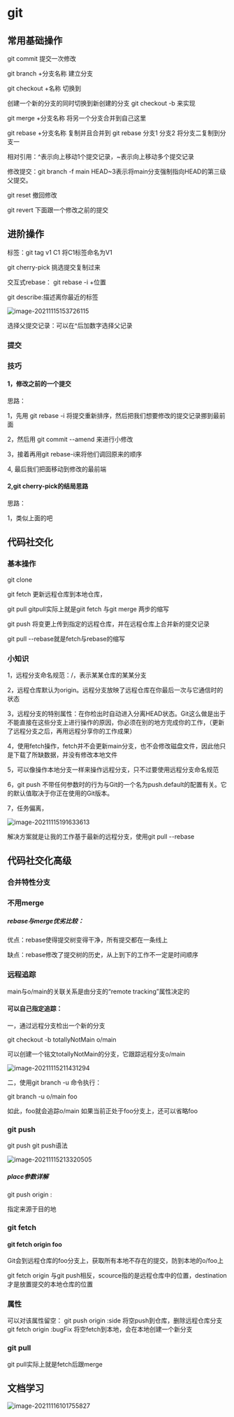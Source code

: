 # git

## 常用基础操作

git commit 提交一次修改

git branch +分支名称  建立分支

git checkout +名称  切换到

创建一个新的分支的同时切换到新创建的分支
git checkout -b <your-branch-name>来实现

git merge +分支名称 将另一个分支合并到自己这里

git rebase +分支名称 复制并且合并到
git rebase 分支1 分支2 将分支二复制到分支一

相对引用：^表示向上移动1个提交记录，~表示向上移动多个提交记录

修改提交：git branch -f main HEAD~3表示将main分支强制指向HEAD的第三级父提交。

git reset  撤回修改

git revert  下面跟一个修改之前的提交

## 进阶操作

标签：git tag v1 C1 将C1标签命名为V1

git cherry-pick 挑选提交复制过来

交互式rebase： git rebase -i +位置

git describe:描述离你最近的标签

![image-20211115153726115](C:\Users\A\AppData\Roaming\Typora\typora-user-images\image-20211115153726115.png)

选择父提交记录：可以在^后加数字选择父记录

### 提交

### 技巧

#### 1，修改之前的一个提交

思路：

1，先用 git rebase -i 将提交重新排序，然后把我们想要修改的提交记录挪到最前面

2，然后用 git commit --amend 来进行小修改

3，接着再用git rebase-i来将他们调回原来的顺序

4, 最后我们把面移动到修改的最前端

#### 2,git cherry-pick的结局思路

思路：

1，类似上面的吧

## 代码社交化

### 基本操作

git clone

git fetch 更新远程仓库到本地仓库，

git pull   gitpull实际上就是giit fetch 与git merge 两步的缩写

git push 将变更上传到指定的远程仓库，并在远程仓库上合并新的提交记录

git pull --rebase就是fetch与rebase的缩写



### 小知识

1，远程分支命名规范：<remote name>/<branch name>，表示某某仓库的某某分支

2，远程仓库默认为origin。远程分支放映了远程仓库在你最后一次与它通信时的状态

3，远程分支的特别属性：在你检出时自动进入分离HEAD状态。Git这么做是出于不能直接在这些分支上进行操作的原因，你必须在别的地方完成你的工作，（更新了远程分支之后，再用远程分享你的工作成果）

4，使用fetch操作，fetch并不会更新main分支，也不会修改磁盘文件，因此他只是下载了所缺数据，并没有修改本地文件

5，可以像操作本地分支一样来操作远程分支，只不过要使用远程分支命名规范

6，git push 不带任何参数时的行为与Git的一个名为push.default的配置有关。它的默认值取决于你正在使用的Git版本。

7，任务偏离，

![image-20211115191633613](C:\Users\A\AppData\Roaming\Typora\typora-user-images\image-20211115191633613.png)

解决方案就是让我的工作基于最新的远程分支，使用git pull --rebase

## 代码社交化高级

### 合并特性分支

### 不用merge

##### rebase与merge优劣比较：

优点：rebase使得提交树变得干净，所有提交都在一条线上

缺点：rebase修改了提交树的历史，从上到下的工作不一定是时间顺序

### 远程追踪

main与o/main的关联关系是由分支的“remote tracking”属性决定的

#### 可以自己指定追踪：

一，通过远程分支检出一个新的分支

git checkout -b totallyNotMain o/main

可以创建一个铭文totallyNotMain的分支，它跟踪远程分支o/main

![image-20211115211431294](C:\Users\A\AppData\Roaming\Typora\typora-user-images\image-20211115211431294.png)

二，使用git branch -u 命令执行：

git branch -u o/main foo

如此，foo就会追踪o/main 如果当前正处于foo分支上，还可以省略foo

### git push

git push <remote><place> git push语法

![image-20211115213320505](C:\Users\A\AppData\Roaming\Typora\typora-user-images\image-20211115213320505.png)

##### place参数详解

git push origin <source>:<destination>

指定来源于目的地

### git fetch

#### git fetch origin foo

Git会到远程仓库的foo分支上，获取所有本地不存在的提交，防到本地的o/foo上

git fetch origin <source><destination>
与git push相反，scource指的是远程仓库中的位置，destination才是放置提交的本地仓库的位置

### <source>属性

可以对该属性留空：
git push origin :side    将空push到仓库，删除远程仓库分支
git fetch origin :bugFix  将空fetch到本地，会在本地创建一个新分支

### git pull

git pull实际上就是fetch后跟merge

## 文档学习

![image-20211116101755827](C:\Users\A\AppData\Roaming\Typora\typora-user-images\image-20211116101755827.png)

















